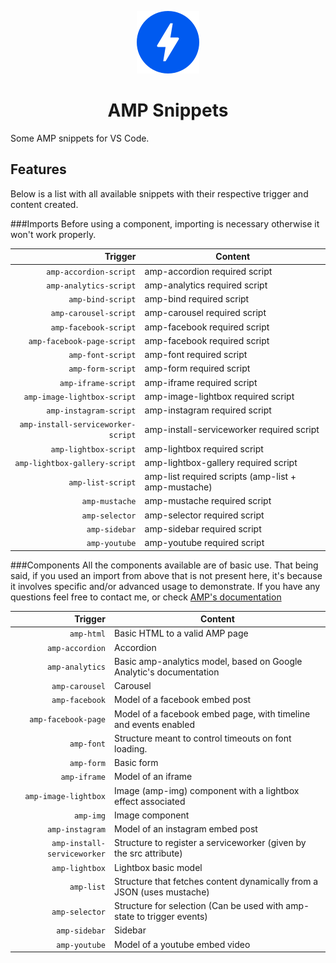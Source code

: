 <p align="center">
    <img src="https://raw.githubusercontent.com/catherinekorres/amp-snippets/master/images/amp.png" alt="AMP Logo">
  <h1 align="center">AMP Snippets</h3>
  Some AMP snippets for VS Code.
</p>

## Features
Below is a list with all available snippets with their respective trigger and content created.

###Imports
Before using a component, importing is necessary otherwise it won't work properly.

|                            Trigger | Content                                              |
| ---------------------------------: | ---------------------------------------------------- |
|             `amp-accordion-script` | amp-accordion required script                        |
|             `amp-analytics-script` | amp-analytics required script                        |
|                  `amp-bind-script` | amp-bind required script                             |
|              `amp-carousel-script` | amp-carousel required script                         |
|              `amp-facebook-script` | amp-facebook required script                         |
|         `amp-facebook-page-script` | amp-facebook required script                         |
|                  `amp-font-script` | amp-font required script                             |
|                  `amp-form-script` | amp-form required script                             |
|                `amp-iframe-script` | amp-iframe required script                           |
|        `amp-image-lightbox-script` | amp-image-lightbox required script                   |
|             `amp-instagram-script` | amp-instagram required script                        |
| `amp-install-serviceworker-script` | amp-install-serviceworker required script            |
|              `amp-lightbox-script` | amp-lightbox required script                         |
|      `amp-lightbox-gallery-script` | amp-lightbox-gallery required script                 |
|                  `amp-list-script` | amp-list required scripts (amp-list + amp-mustache)  |
|                     `amp-mustache` | amp-mustache required script                         |
|                     `amp-selector` | amp-selector required script                         |
|                      `amp-sidebar` | amp-sidebar required script                          |
|                      `amp-youtube` | amp-youtube required script                          |

###Components
All the components available are of basic use. That being said, if you used an import from above that is not present here, it's because it involves specific and/or advanced usage to demonstrate. If you have any questions feel free to contact me, or check [AMP's documentation](https://amp.dev/documentation/components/ "AMP's documentation")

|                            Trigger | Content                                                                       |
| ---------------------------------: | ----------------------------------------------------------------------------- |
|                         `amp-html` | Basic HTML to a valid AMP page                                                |
|                    `amp-accordion` | Accordion                                                                     |
|                    `amp-analytics` | Basic amp-analytics model, based on Google Analytic's documentation           |
|                     `amp-carousel` | Carousel                                                                      |
|                     `amp-facebook` | Model of a facebook embed post                                                |
|                `amp-facebook-page` | Model of a facebook embed page, with timeline and events enabled              |
|                         `amp-font` | Structure meant to control timeouts on font loading.                          |
|                         `amp-form` | Basic form                                                                    |
|                       `amp-iframe` | Model of an iframe                                                            |
|               `amp-image-lightbox` | Image (amp-img) component with a lightbox effect associated                   |
|                          `amp-img` | Image component                                                               |
|                    `amp-instagram` | Model of an instagram embed post                                              |
|        `amp-install-serviceworker` | Structure to register a serviceworker (given by the src attribute)            |
|                     `amp-lightbox` | Lightbox basic model                                                          |
|                         `amp-list` | Structure that fetches content dynamically from a JSON (uses mustache)        |
|                     `amp-selector` | Structure for selection (Can be used with amp-state to trigger events)        |
|                      `amp-sidebar` | Sidebar                                                                       |
|                      `amp-youtube` | Model of a youtube embed video                                                |

